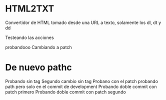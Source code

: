 # HTML2TXT
Convertidor de HTML tomado desde una URL a texto, solamente los dl, dt y dd

Testeando las acciones

probandooo
Cambiando a patch

# De nuevo pathc
Probando sin tag
Segundo cambio sin tag
Probano con el patch
probando path pero solo en el commit de development
Probando doble commit con patch primero
Probando doble commit con patch segundo
